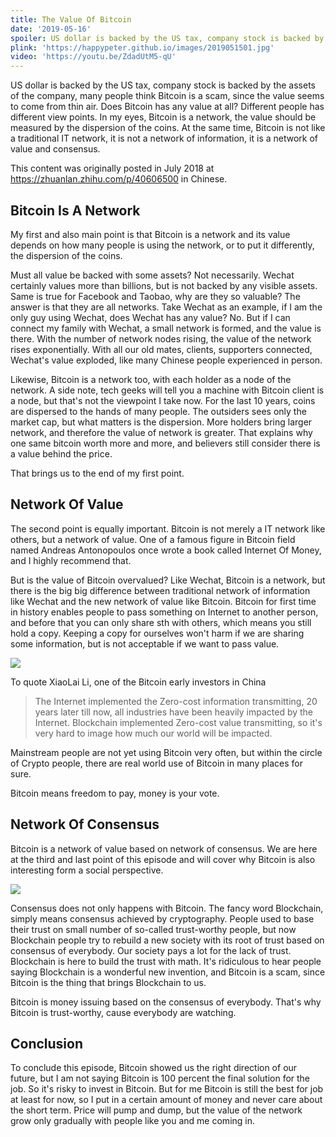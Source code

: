 ```yaml
---
title: The Value Of Bitcoin
date: '2019-05-16'
spoiler: US dollar is backed by the US tax, company stock is backed by the assets of the company, many people think bitcoin is a scam, since the value seems to come from thin air. Does Bitcoin has any value at all? Different people has different view points. In my eyes, Bitcoin is a network, the value should be measured by the dispersion of the coins. At the same time, Bitcoin is not like a traditional IT network, it it not a network of information, it is a network of value and consensus.
plink: 'https://happypeter.github.io/images/2019051501.jpg'
video: 'https://youtu.be/ZdadUtM5-qU'
---
```


US dollar is backed by the US tax, company stock is backed by the assets of the company, many people think Bitcoin is a scam, since the value seems to come from thin air. Does Bitcoin has any value at all? Different people has different view points. In my eyes, Bitcoin is a network, the value should be measured by the dispersion of the coins. At the same time, Bitcoin is not like a traditional IT network, it is not a network of information, it is a network of value and consensus.

This content was originally posted in July 2018 at https://zhuanlan.zhihu.com/p/40606500 in Chinese.

## Bitcoin Is A Network

My first and also main point is that Bitcoin is a network and its value depends on how many people is using the network, or to put it differently, the dispersion of the coins.

Must all value be backed with some assets? Not necessarily. Wechat certainly values more than billions, but is not backed by any visible assets. Same is true for Facebook and Taobao, why are they so valuable? The answer is that they are all networks. Take Wechat as an example, if I am the only guy using Wechat, does Wechat has any value? No. But if I can connect my family with Wechat, a small network is formed, and the value is there. With the number of network nodes rising, the value of the network rises exponentially. With all our old mates, clients, supporters connected, Wechat's value exploded, like many Chinese people experienced in person.

Likewise, Bitcoin is a network too, with each holder as a node of the network. A side note, tech geeks will tell you a machine with Bitcoin client is a node, but that's not the viewpoint I take now. For the last 10 years, coins are dispersed to the hands of many people. The outsiders sees only the market cap, but what matters is the dispersion. More holders bring larger network, and therefore the value of network is greater. That explains why one same bitcoin worth more and more, and believers still consider there is a value behind the price.

That brings us to the end of my first point.

## Network Of Value

The second point is equally important. Bitcoin is not merely a IT network like others, but a network of value. One of a famous figure in Bitcoin field named Andreas Antonopoulos once wrote a book called Internet Of Money, and I highly recommend that.

But is the value of Bitcoin overvalued? Like Wechat, Bitcoin is a network, but there is the big big difference between traditional network of information like Wechat and the new network of value like Bitcoin. Bitcoin for first time in history enables people to pass something on Internet to another person, and before that you can only share sth with others, which means you still hold a copy. Keeping a copy for ourselves won't harm if we are sharing some information, but is not acceptable if we want to pass value.

![](https://happypeter.github.io/images/2019051503.jpg)


To quote XiaoLai Li, one of the Bitcoin early investors in China

> The Internet implemented the Zero-cost information transmitting, 20 years later till now, all industries have been heavily impacted by the Internet. Blockchain implemented Zero-cost value transmitting, so it's very hard to image how much our world will be impacted.

Mainstream people are not yet using Bitcoin very often, but within the circle of Crypto people, there are real world use of Bitcoin in many places for sure.

Bitcoin means freedom to pay, money is your vote.

## Network Of Consensus

Bitcoin is a network of value based on network of consensus. We are here at the third and last point of this episode and will cover why Bitcoin is also interesting form a social perspective.

![](https://happypeter.github.io/images/2019051504.jpg)

Consensus does not only happens with Bitcoin. The fancy word Blockchain, simply means consensus achieved by cryptography. People used to base their trust on small number of so-called trust-worthy people, but now Blockchain people try to rebuild a new society with its root of trust based on consensus of everybody. Our society pays a lot for the lack of trust. Blockchain is here to build the trust with math. It's ridiculous to hear people saying Blockchain is a wonderful new invention, and Bitcoin is a scam, since Bitcoin is the thing that brings Blockchain to us.

Bitcoin is money issuing based on the consensus of everybody. That's why Bitcoin is trust-worthy, cause everybody are watching.

## Conclusion

To conclude this episode, Bitcoin showed us the right direction of our future, but I am not saying Bitcoin is 100 percent the final solution for the job. So it's risky to invest in Bitcoin. But for me Bitcoin is still the best for job at least for now, so I put in a certain amount of money and never care about the short term. Price will pump and dump, but the value of the network grow only gradually with people like you and me coming in.
